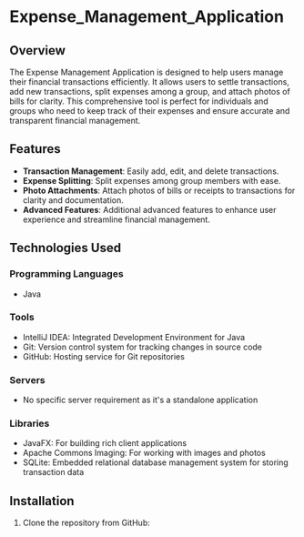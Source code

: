 # Expense_Management_Application

## Overview

The Expense Management Application is designed to help users manage their financial transactions efficiently. It allows users to settle transactions, add new transactions, split expenses among a group, and attach photos of bills for clarity. This comprehensive tool is perfect for individuals and groups who need to keep track of their expenses and ensure accurate and transparent financial management.

## Features

- **Transaction Management**: Easily add, edit, and delete transactions.
- **Expense Splitting**: Split expenses among group members with ease.
- **Photo Attachments**: Attach photos of bills or receipts to transactions for clarity and documentation.
- **Advanced Features**: Additional advanced features to enhance user experience and streamline financial management.

## Technologies Used

### Programming Languages
- Java

### Tools
- IntelliJ IDEA: Integrated Development Environment for Java
- Git: Version control system for tracking changes in source code
- GitHub: Hosting service for Git repositories

### Servers
- No specific server requirement as it's a standalone application

### Libraries
- JavaFX: For building rich client applications
- Apache Commons Imaging: For working with images and photos
- SQLite: Embedded relational database management system for storing transaction data

## Installation

1. Clone the repository from GitHub: 
